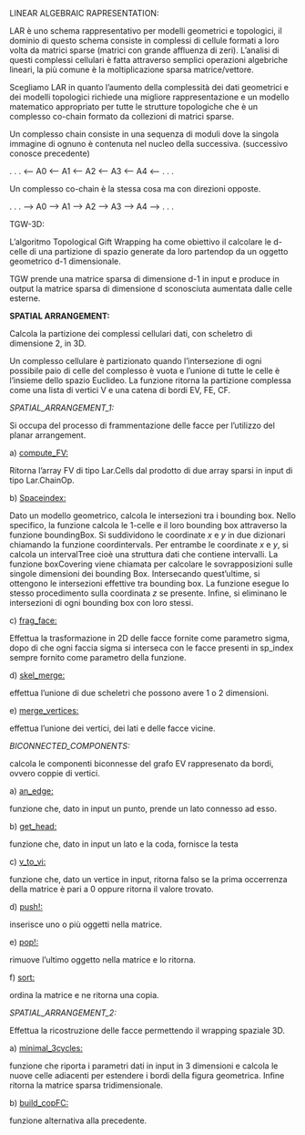 LINEAR ALGEBRAIC RAPRESENTATION:

LAR è uno schema rappresentativo per modelli geometrici e topologici, il
dominio di questo schema consiste in complessi di cellule formati a loro
volta da matrici sparse (matrici con grande affluenza di zeri).
L’analisi di questi complessi cellulari è fatta attraverso semplici
operazioni algebriche lineari, la più comune è la moltiplicazione sparsa
matrice/vettore.

Scegliamo LAR in quanto l’aumento della complessità dei dati geometrici
e dei modelli topologici richiede una migliore rappresentazione e un
modello matematico appropriato per tutte le strutture topologiche che è
 un complesso co-chain formato da collezioni di matrici sparse.

Un complesso chain consiste in una sequenza di moduli dove la singola
immagine di ognuno è contenuta nel nucleo della successiva. (successivo
conosce precedente)

. . . <-- A0 <-- A1 <-- A2 <-- A3 <-- A4 <-- . . .

Un complesso co-chain è la stessa cosa ma con direzioni opposte.

. . . --> A0 --> A1 --> A2 --> A3 --> A4 --> . . .

TGW-3D:

L’algoritmo Topological Gift Wrapping ha come obiettivo il calcolare le
d-celle di una partizione di spazio generate da loro partendop da un
oggetto geometrico d-1 dimensionale.

TGW prende una matrice sparsa di dimensione d-1 in input e produce in
output la matrice sparsa di dimensione d sconosciuta aumentata dalle
celle esterne.

**SPATIAL ARRANGEMENT:**

Calcola la partizione dei complessi cellulari dati, con scheletro di
dimensione 2, in 3D.

Un complesso cellulare è partizionato quando l’intersezione di ogni
possibile paio di celle del complesso è vuota e l’unione di tutte le
celle è l’insieme dello spazio Euclideo. La funzione ritorna la
partizione complessa come una lista di vertici V e una catena di bordi
EV, FE, CF.

*SPATIAL\_ARRANGEMENT\_1:*

Si occupa del processo di frammentazione delle facce per l’utilizzo del
planar arrangement.

a) <u>compute\_FV:</u>

Ritorna l’array FV di tipo Lar.Cells dal prodotto di due array sparsi in
input di tipo Lar.ChainOp.

b) <u>Spaceindex:</u>

Dato un modello geometrico, calcola le intersezioni tra i bounding box.
Nello specifico, la funzione calcola le 1-celle e il loro bounding box
attraverso la funzione boundingBox. Si suddividono le
coordinate *x* e *y* in due dizionari chiamando la funzione
coordintervals. Per entrambe le coordinate *x* e *y*, si calcola un
intervalTree cioè una struttura dati che contiene intervalli. La
funzione boxCovering viene chiamata per calcolare le sovrapposizioni
sulle singole dimensioni dei bounding Box. Intersecando quest’ultime, si
ottengono le intersezioni effettive tra bounding box. La funzione esegue
lo stesso procedimento sulla coordinata *z* se presente. Infine, si
eliminano le intersezioni di ogni bounding box con loro stessi.

c) <u>frag\_face:</u>

Effettua la trasformazione in 2D delle facce fornite come parametro
sigma, dopo di che ogni faccia sigma si interseca con le facce presenti
in sp\_index sempre fornito come parametro della funzione.

d) <u>skel\_merge:</u>

effettua l’unione di due scheletri che possono avere 1 o 2 dimensioni.

e) <u>merge\_vertices:</u>

effettua l’unione dei vertici, dei lati e delle facce vicine.

*BICONNECTED\_COMPONENTS:*

calcola le componenti biconnesse del grafo EV rappresenato da bordi,
ovvero coppie di vertici.

a) <u>an\_edge:</u>

funzione che, dato in input un punto, prende un lato connesso ad esso.

b) <u>get\_head:</u>

funzione che, dato in input un lato e la coda, fornisce la testa

c) <u>v\_to\_vi:</u>

funzione che, dato un vertice in input, ritorna falso se la prima
occerrenza della matrice è pari a 0 oppure ritorna il valore trovato.

d) <u>push!:</u>

inserisce uno o più oggetti nella matrice.

e) <u>pop!:</u>

rimuove l’ultimo oggetto nella matrice e lo ritorna.

f) <u>sort:</u>

ordina la matrice e ne ritorna una copia.

*SPATIAL\_ARRANGEMENT\_2:*

Effettua la ricostruzione delle facce permettendo il wrapping spaziale
3D.

a) <u>minimal\_3cycles:</u>

funzione che riporta i parametri dati in input in 3 dimensioni e calcola
le nuove celle adiacenti per estendere i bordi della figura geometrica.
Infine ritorna la matrice sparsa tridimensionale.

b) <u>build\_copFC:</u>

funzione alternativa alla precedente.
